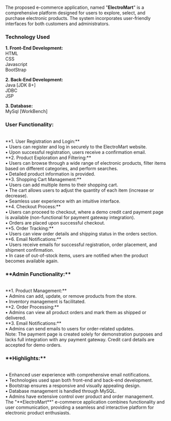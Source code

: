 The proposed e-commerce application, named "**ElectroMart**" is a comprehensive platform designed for users to explore, select, and purchase electronic products. The system incorporates user-friendly interfaces for both customers and administrators.<br>

<h3><b>Technology Used</b></h3>
<b>1. Front-End Development:</b><br>
HTML<br>
CSS<br>
Javascript<br>
BootStrap<br>

<b>2. Back-End Development:</b><br>
Java [JDK 8+]<br>
JDBC<br>
JSP<br>

<b>3. Database:</b><br>
MySql [WorkBench]<br>

<h3><b></b>User Functionality:</b></h3><br>
**1.	User Registration and Login:**<br>
•	Users can register and log in securely to the ElectroMart website.<br>
•	Upon successful registration, users receive a confirmation email.<br>
**2.	Product Exploration and Filtering:**<br>
•	Users can browse through a wide range of electronic products, filter items based on different categories, and perform searches.<br>
•	Detailed product information is provided.<br>
**3.	Shopping Cart Management:**<br>
•	Users can add multiple items to their shopping cart.<br>
•	The cart allows users to adjust the quantity of each item (increase or decrease).<br>
•	Seamless user experience with an intuitive interface.<br>
**4.	Checkout Process:**<br>
•	Users can proceed to checkout, where a demo credit card payment page is available (non-functional for payment gateway integration).<br>
•	Orders are placed upon successful checkout.<br>
**5.	Order Tracking:**<br>
•	Users can view order details and shipping status in the orders section.<br>
**6.	Email Notifications:**<br>
•	Users receive emails for successful registration, order placement, and shipment confirmation.<br>
•	In case of out-of-stock items, users are notified when the product becomes available again.<br>

<h3>**Admin Functionality:**</h3><br>
**1.	Product Management:**<br>
•	Admins can add, update, or remove products from the store.<br>
•	Inventory management is facilitated.<br>
**2.	Order Processing:**<br>
•	Admins can view all product orders and mark them as shipped or delivered.<br>
**3.	Email Notifications:**<br>
•	Admins can send emails to users for order-related updates.<br>
Note: The payment page is created solely for demonstration purposes and lacks full integration with any payment gateway. Credit card details are accepted for demo orders.<br>

<h3>**Highlights:**</h3><br>
•	Enhanced user experience with comprehensive email notifications.<br>
•	Technologies used span both front-end and back-end development.<br>
•	Bootstrap ensures a responsive and visually appealing design.<br>
•	Database management is handled through MySQL.<br>
•	Admins have extensive control over product and order management.<br>
The "**ElectroMart**" e-commerce application combines functionality and user communication, providing a seamless and interactive platform for electronic product enthusiasts.<br>



